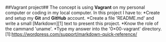 ##Vagrant project##
The concept is using **Vagrant** on my personal computer or coding in my local computer.
In this project I have to:
*Create and setup my **Git** and **GitHub** account.
*Create a file 'README.md' and write a small [Markdown][1] text to present this project.
*Know the role of the cammand 'uname'.
*Type my answer into the '0×00-vagrant' directory.
[1]:https://wordpress.com/support/markdown-quick-reference/